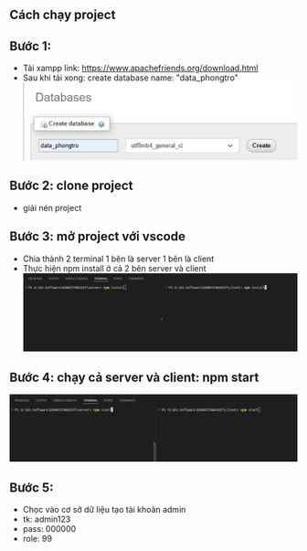## Cách chạy project

## Bước 1:

- Tải xampp link: https://www.apachefriends.org/download.html
- Sau khi tải xong: create database name: "data_phongtro"
  ![Logo](./image/xampp.jpg)

## Bước 2: clone project

- giải nén project

## Bước 3: mở project với vscode

- Chia thành 2 terminal 1 bên là server 1 bên là client
- Thực hiện npm install ở cả 2 bên server và client
  ![Logo](./image/install.jpg)

## Bước 4: chạy cả server và client: npm start

![Logo](./image/start.jpg)

## Bước 5:
- Chọc vào cơ sở dữ liệu tạo tài khoản admin
- tk: admin123
- pass: 000000
- role: 99
